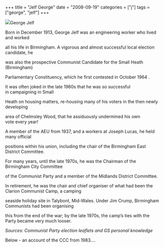 +++
title = "Jelf George"
date = "2008-09-19"
categories = ["j"]
tags = ["george", "jelf"]
+++

![](http://79.170.40.183/grahamstevenson.me.uk/images/stories/jelf%20george.JPG)George Jelf

Born in December 1913, George Jelf was an engineering worker who lived and worked

all his life in Birmingham. A vigorous and almost successful local election candidate, he

was also the prospective Communist Can­didate for the Small Heath (Birmingham)

Parliamentary Constituency, which he first contested in October 1964 .

It was often joked in the late 1960s that he was so successful in campaigning in Small

Heath on housing matters, re-housing many of his voters in the then newly developing

area of Chelmsley Wood, that he assiduously undermined his own vote every year! 

A member of the AEU from 1937, and a workers at Joseph Lucas, he held many official

posi­tions within his union, including the chair of the Birmingham East District Committee. 

For many years, until the late 1970s, he was the Chairman of the Birmingham City Committee

of the Communist Party and a member of the Midlands District Committee.

In retirement, he was the chair and chief organiser of what had been the Clarion Communist Camp, a camping

seaside holiday site in Talybont, Mid-Wales. Under Jim Crump, Birmingham Communists had been organising

this from the end of the war; by the late 1970s, the camp’s ties with the Party became very much looser.

_Sources: Communist Party election leaflets and GS personal knowledge_

Below - an account of the CCC from 1983....
